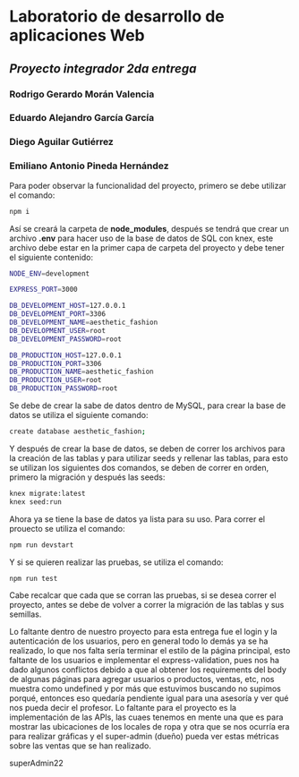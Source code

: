 # Laboratorio de desarrollo de aplicaciones Web
## _Proyecto integrador 2da entrega_

### Rodrigo Gerardo Morán Valencia 
### Eduardo Alejandro García García 
### Diego Aguilar Gutiérrez
### Emiliano Antonio Pineda Hernández

Para poder observar la funcionalidad del proyecto, primero se debe utilizar el comando:

```sh
npm i
```
Así se creará la carpeta de **node_modules**, después se tendrá que crear un archivo **.env** para hacer uso de la base de datos de SQL con knex, este archivo debe estar en la primer capa de carpeta del proyecto y debe tener el siguiente contenido:
 ```sh
NODE_ENV=development

EXPRESS_PORT=3000

DB_DEVELOPMENT_HOST=127.0.0.1
DB_DEVELOPMENT_PORT=3306
DB_DEVELOPMENT_NAME=aesthetic_fashion
DB_DEVELOPMENT_USER=root
DB_DEVELOPMENT_PASSWORD=root

DB_PRODUCTION_HOST=127.0.0.1
DB_PRODUCTION_PORT=3306
DB_PRODUCTION_NAME=aesthetic_fashion
DB_PRODUCTION_USER=root
DB_PRODUCTION_PASSWORD=root
 ```
Se debe de crear la sabe de datos dentro de MySQL, para crear la base de datos se utiliza el siguiente comando:
```sh
create database aesthetic_fashion;
```
Y después de crear la base de datos, se deben de correr los archivos para la creación de las tablas y para utilizar seeds y rellenar las tablas, para esto se utilizan los siguientes dos comandos, se deben de correr en orden, primero la migración y después las seeds:
```sh
knex migrate:latest
knex seed:run 
```
Ahora ya se tiene la base de datos ya lista para su uso. Para correr el prouecto se utiliza el comando:
```sh
npm run devstart
```
Y si se quieren realizar las pruebas, se utiliza el comando:
```sh
npm run test
```
Cabe recalcar que cada que se corran las pruebas, si se desea correr el proyecto, antes se debe de volver a correr la migración de las tablas y sus semillas.

Lo faltante dentro de nuestro proyecto para esta entrega fue el login y la autenticación de los usuarios, pero en general todo lo demás ya se ha realizado, lo que nos falta sería terminar el estilo de la página principal, esto faltante de los usuarios e implementar el express-validation, pues nos ha dado algunos conflictos debido a que al obtener los requirements del body de algunas páginas para agregar usuarios o productos, ventas, etc, nos muestra como undefined y por más que estuvimos buscando no supimos porqué, entonces eso quedaría pendiente igual para una asesoría y ver qué nos pueda decir el profesor.
Lo faltante para el proyecto es la implementación de las APIs, las cuaes tenemos en mente una que es para mostrar las ubicaciones de los locales de ropa y otra que se nos ocurría era para realizar gráficas y el super-admin (dueño) pueda ver estas métricas sobre las ventas que se han realizado.

superAdmin22